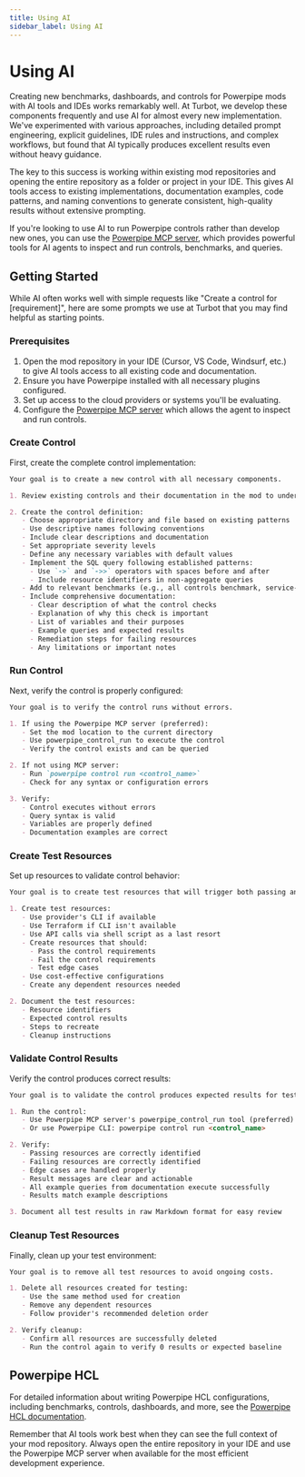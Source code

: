 ```yaml
---
title: Using AI
sidebar_label: Using AI
---
```


# Using AI

Creating new benchmarks, dashboards, and controls for Powerpipe mods with AI tools and IDEs works remarkably well. At Turbot, we develop these components frequently and use AI for almost every new implementation. We've experimented with various approaches, including detailed prompt engineering, explicit guidelines, IDE rules and instructions, and complex workflows, but found that AI typically produces excellent results even without heavy guidance.

The key to this success is working within existing mod repositories and opening the entire repository as a folder or project in your IDE. This gives AI tools access to existing implementations, documentation examples, code patterns, and naming conventions to generate consistent, high-quality results without extensive prompting.

If you're looking to use AI to run Powerpipe controls rather than develop new ones, you can use the [Powerpipe MCP server](../run/mcp), which provides powerful tools for AI agents to inspect and run controls, benchmarks, and queries.

## Getting Started

While AI often works well with simple requests like "Create a control for [requirement]", here are some prompts we use at Turbot that you may find helpful as starting points.

### Prerequisites

1. Open the mod repository in your IDE (Cursor, VS Code, Windsurf, etc.) to give AI tools access to all existing code and documentation.
2. Ensure you have Powerpipe installed with all necessary plugins configured.
3. Set up access to the cloud providers or systems you'll be evaluating.
4. Configure the [Powerpipe MCP server](https://github.com/turbot/powerpipe-mcp) which allows the agent to inspect and run controls.

### Create Control

First, create the complete control implementation:

```md
Your goal is to create a new control with all necessary components.

1. Review existing controls and their documentation in the mod to understand established patterns, naming conventions, and query structures.

2. Create the control definition:
   - Choose appropriate directory and file based on existing patterns
   - Use descriptive names following conventions
   - Include clear descriptions and documentation
   - Set appropriate severity levels
   - Define any necessary variables with default values
   - Implement the SQL query following established patterns:
     - Use `->` and `->>` operators with spaces before and after
     - Include resource identifiers in non-aggregate queries
   - Add to relevant benchmarks (e.g., all controls benchmark, service-specific benchmark)
   - Include comprehensive documentation:
     - Clear description of what the control checks
     - Explanation of why this check is important
     - List of variables and their purposes
     - Example queries and expected results
     - Remediation steps for failing resources
     - Any limitations or important notes
```

### Run Control

Next, verify the control is properly configured:

```md
Your goal is to verify the control runs without errors.

1. If using the Powerpipe MCP server (preferred):
   - Set the mod location to the current directory
   - Use powerpipe_control_run to execute the control
   - Verify the control exists and can be queried

2. If not using MCP server:
   - Run `powerpipe control run <control_name>`
   - Check for any syntax or configuration errors

3. Verify:
   - Control executes without errors
   - Query syntax is valid
   - Variables are properly defined
   - Documentation examples are correct
```

### Create Test Resources

Set up resources to validate control behavior:

```md
Your goal is to create test resources that will trigger both passing and failing results.

1. Create test resources:
   - Use provider's CLI if available
   - Use Terraform if CLI isn't available
   - Use API calls via shell script as a last resort
   - Create resources that should:
     - Pass the control requirements
     - Fail the control requirements
     - Test edge cases
   - Use cost-effective configurations
   - Create any dependent resources needed

2. Document the test resources:
   - Resource identifiers
   - Expected control results
   - Steps to recreate
   - Cleanup instructions
```

### Validate Control Results

Verify the control produces correct results:

```md
Your goal is to validate the control produces expected results for test resources.

1. Run the control:
   - Use Powerpipe MCP server's powerpipe_control_run tool (preferred)
   - Or use Powerpipe CLI: powerpipe control run <control_name>

2. Verify:
   - Passing resources are correctly identified
   - Failing resources are correctly identified
   - Edge cases are handled properly
   - Result messages are clear and actionable
   - All example queries from documentation execute successfully
   - Results match example descriptions

3. Document all test results in raw Markdown format for easy review
```

### Cleanup Test Resources

Finally, clean up your test environment:

```md
Your goal is to remove all test resources to avoid ongoing costs.

1. Delete all resources created for testing:
   - Use the same method used for creation
   - Remove any dependent resources
   - Follow provider's recommended deletion order

2. Verify cleanup:
   - Confirm all resources are successfully deleted
   - Run the control again to verify 0 results or expected baseline
```

## Powerpipe HCL

For detailed information about writing Powerpipe HCL configurations, including benchmarks, controls, dashboards, and more, see the [Powerpipe HCL documentation](../develop/hcl).

Remember that AI tools work best when they can see the full context of your mod repository. Always open the entire repository in your IDE and use the Powerpipe MCP server when available for the most efficient development experience. 